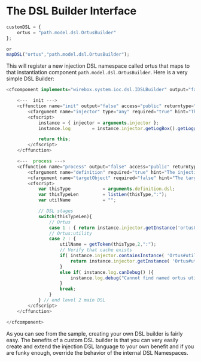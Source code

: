 # The DSL Builder Interface

```javascript
customDSL = {
	ortus = "path.model.dsl.OrtusBuilder"
};

or
mapDSL("ortus","path.model.dsl.OrtusBuilder");
```

This will register a new injection DSL namespace called ortus that maps to that instantiation component `path.model.dsl.OrtusBuilder`. Here is a very simple DSL Builder:

```javascript
<cfcomponent implements="wirebox.system.ioc.dsl.IDSLBuilder" output="false">

	<---  init --->
    <cffunction name="init" output="false" access="public" returntype="any" hint="Configure the DSL for operation and returns itself" colddoc:generic="wirebox.system.ioc.dsl.IDSLBuilder">
    	<cfargument name="injector" type="any" required="true" hint="The linked WireBox injector" colddoc:generic="wirebox.system.ioc.Injector"/>
		<cfscript>
			instance = { injector = arguments.injector };
			instance.log		= instance.injector.getLogBox().getLogger( this );

			return this;
		</cfscript>
    </cffunction>

	<---  process --->
    <cffunction name="process" output="false" access="public" returntype="any" hint="Process an incoming DSL definition and produce an object with it.">
		<cfargument name="definition" required="true" hint="The injection dsl definition structure to process. Keys: name, dsl"/>
		<cfargument name="targetObject" required="false" hint="The target object we are building the DSL dependency for."/>
		<cfscript>
			var thisType 			= arguments.definition.dsl;
			var thisTypeLen 		= listLen(thisType,":");
			var utilName 			= "";

			// DSL stages
			switch(thisTypeLen){
				// Ortus
				case 1 : { return instance.injector.getInstance('ortusUtil'); }
				// Ortus:utility
				case 2 : {
					utilName = getToken(thisType,2,":");
					// Verify that cache exists
					if( instance.injector.containsInstance( 'Ortus#utilName'# ) ){
						return instance.injector.getInstance( 'Ortus#utilName#' );
					}
					else if( instance.log.canDebug() ){
						instance.log.debug("Cannot find named ortus utility #utilName# using definition: #arguments.definition.toString()#");
					}
					break;
				}
			} // end level 2 main DSL
		</cfscript>
    </cffunction>

</cfcomponent>
```
As you can see from the sample, creating your own DSL builder is fairly easy. The benefits of a custom DSL builder is that you can very easily create and extend the injection DSL language to your own benefit and if you are funky enough, override the behavior of the internal DSL Namespaces.
